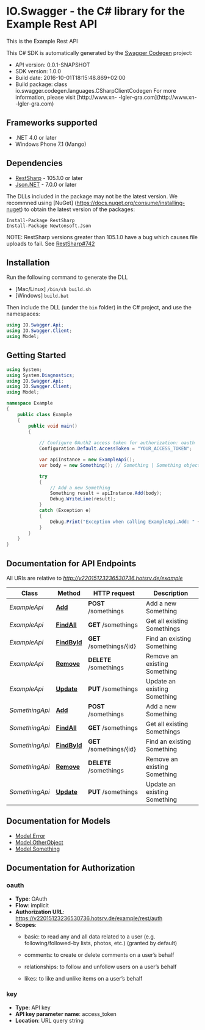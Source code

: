 # IO.Swagger - the C# library for the Example Rest API

This is the Example Rest API 

This C# SDK is automatically generated by the [Swagger Codegen](https://github.com/swagger-api/swagger-codegen) project:

- API version: 0.0.1-SNAPSHOT
- SDK version: 1.0.0
- Build date: 2016-10-01T18:15:48.869+02:00
- Build package: class io.swagger.codegen.languages.CSharpClientCodegen
    For more information, please visit [http://www.xn- -lgler-gra.com](http://www.xn- -lgler-gra.com)

## Frameworks supported
- .NET 4.0 or later
- Windows Phone 7.1 (Mango)

## Dependencies
- [RestSharp](https://www.nuget.org/packages/RestSharp) - 105.1.0 or later
- [Json.NET](https://www.nuget.org/packages/Newtonsoft.Json/) - 7.0.0 or later

The DLLs included in the package may not be the latest version. We recommned using [NuGet] (https://docs.nuget.org/consume/installing-nuget) to obtain the latest version of the packages:
```
Install-Package RestSharp
Install-Package Newtonsoft.Json
```

NOTE: RestSharp versions greater than 105.1.0 have a bug which causes file uploads to fail. See [RestSharp#742](https://github.com/restsharp/RestSharp/issues/742)

## Installation
Run the following command to generate the DLL
- [Mac/Linux] `/bin/sh build.sh`
- [Windows] `build.bat`

Then include the DLL (under the `bin` folder) in the C# project, and use the namespaces:
```csharp
using IO.Swagger.Api;
using IO.Swagger.Client;
using Model;
```

## Getting Started

```csharp
using System;
using System.Diagnostics;
using IO.Swagger.Api;
using IO.Swagger.Client;
using Model;

namespace Example
{
    public class Example
    {
        public void main()
        {
            
            // Configure OAuth2 access token for authorization: oauth
            Configuration.Default.AccessToken = "YOUR_ACCESS_TOKEN";

            var apiInstance = new ExampleApi();
            var body = new Something(); // Something | Something object that needs to be added to database. 

            try
            {
                // Add a new Something
                Something result = apiInstance.Add(body);
                Debug.WriteLine(result);
            }
            catch (Exception e)
            {
                Debug.Print("Exception when calling ExampleApi.Add: " + e.Message );
            }
        }
    }
}
```

<a name="documentation-for-api-endpoints"></a>
## Documentation for API Endpoints

All URIs are relative to *http://v22015123236530736.hotsrv.de/example*

Class | Method | HTTP request | Description
------------ | ------------- | ------------- | -------------
*ExampleApi* | [**Add**](docs/ExampleApi.md#add) | **POST** /somethings | Add a new Something
*ExampleApi* | [**FindAll**](docs/ExampleApi.md#findall) | **GET** /somethings | Get all existing Somethings
*ExampleApi* | [**FindById**](docs/ExampleApi.md#findbyid) | **GET** /somethings/{id} | Find an existing Something
*ExampleApi* | [**Remove**](docs/ExampleApi.md#remove) | **DELETE** /somethings | Remove an existing Something
*ExampleApi* | [**Update**](docs/ExampleApi.md#update) | **PUT** /somethings | Update an existing Something
*SomethingApi* | [**Add**](docs/SomethingApi.md#add) | **POST** /somethings | Add a new Something
*SomethingApi* | [**FindAll**](docs/SomethingApi.md#findall) | **GET** /somethings | Get all existing Somethings
*SomethingApi* | [**FindById**](docs/SomethingApi.md#findbyid) | **GET** /somethings/{id} | Find an existing Something
*SomethingApi* | [**Remove**](docs/SomethingApi.md#remove) | **DELETE** /somethings | Remove an existing Something
*SomethingApi* | [**Update**](docs/SomethingApi.md#update) | **PUT** /somethings | Update an existing Something


<a name="documentation-for-models"></a>
## Documentation for Models

 - [Model.Error](docs/Error.md)
 - [Model.OtherObject](docs/OtherObject.md)
 - [Model.Something](docs/Something.md)


## Documentation for Authorization

### oauth

- **Type**: OAuth
- **Flow**: implicit
- **Authorization URL**: https://v22015123236530736.hotsrv.de/example/rest/auth
- **Scopes**: 
  - basic: to read any and all data related to a user (e.g. following/followed-by
 lists, photos, etc.) (granted by default)

  - comments: to create or delete comments on a user’s behalf
  - relationships: to follow and unfollow users on a user’s behalf
  - likes: to like and unlike items on a user’s behalf

### key

- **Type**: API key
- **API key parameter name**: access_token
- **Location**: URL query string

